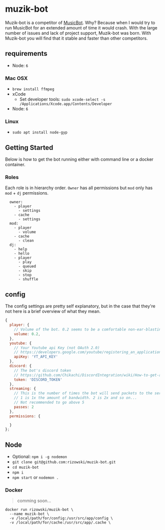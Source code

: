 # muzik-bot

Muzik-bot is a competitor of [MusicBot](https://github.com/Just-Some-Bots/MusicBot). Why? Because when I would try to run MusicBot for an extended amount of time it would crash. With the large number of issues and lack of project support, Muzik-bot was born. With Muzik-bot you will find that it stable and faster than other competitors.

## requirements

  - Node: `6`

### Mac OSX

  - `brew install ffmpeg`
  - xCode
    - Set developer tools: `sudo xcode-select -s /Applications/Xcode.app/Contents/Developer`
  - Node: `6`

### Linux
  - `sudo apt install node-gyp`

## Getting Started

Below is how to get the bot running either with command line or a docker container.

### Roles

Each role is in hierarchy order. `Owner` has all permissions but `mod` only has `mod` + `dj` permissions.

```
  owner:
    - player
      - settings
    - cache
      - settings
  mod:
    - player
      - volume
    - cache
      - clean
  dj:
    - help
    - hello
    - player
      - play
      - queued
      - skip
      - stop
      - shuffle
```

## config

The config settings are pretty self explanatory, but in the case that they're not here is a brief overview of what they mean.

```js
{
  player: {
    // Volume of the bot. 0.2 seems to be a comfortable non-ear-blasting level
    volume: 0.2,
  },
  youtube: {
    // Your Youtube api Key (not OAuth 2.0)
    // https://developers.google.com/youtube/registering_an_application
    apiKey: 'YT_API_KEY'
  },
  discord: {
    // The bot's discord token
    // https://github.com/Chikachi/DiscordIntegration/wiki/How-to-get-a-token-and-channel-ID-for-Discord
    token: 'DISCORD_TOKEN'
  },
  streaming: {
    // This is the number of times the bot will send packets to the server.
    // 1 is 1x the amount of bandwidth. 2 is 2x and so on...
    // Not recommended to go above 5
    passes: 2
  },
  permissions: {

  }
};
```

## Node

  - Optional: `npm i -g nodemon`
  - `git clone git@github.com:rizowski/muzik-bot.git`
  - `cd muzik-bot`
  - `npm i`
  - `npm start` or `nodemon .`


### Docker

> comming soon...

```
docker run rizowski/muzik-bot \
  --name muzik-bot \
  -v /local/path/for/config:/usr/src/app/config \
  -v /local/path/for/cache:/usr/src/app/.cache \

```
